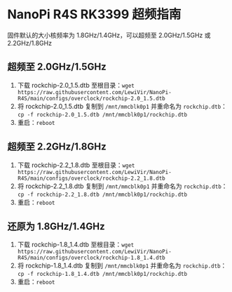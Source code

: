 # NanoPi R4S RK3399 超频指南
固件默认的大小核频率为 1.8GHz/1.4GHz，可以超频至 2.0GHz/1.5GHz 或 2.2GHz/1.8GHz

## 超频至 2.0GHz/1.5GHz
1. 下载 rockchip-2.0_1.5.dtb 至根目录：`wget https://raw.githubusercontent.com/LewiVir/NanoPi-R4S/main/configs/overclock/rockchip-2.0_1.5.dtb`
2. 将 rockchip-2.0_1.5.dtb 复制到 `/mnt/mmcblk0p1` 并重命名为 `rockchip.dtb`：`cp -f rockchip-2.0_1.5.dtb /mnt/mmcblk0p1/rockchip.dtb`
3. 重启：`reboot`

## 超频至 2.2GHz/1.8GHz
1. 下载 rockchip-2.2_1.8.dtb 至根目录：`wget https://raw.githubusercontent.com/LewiVir/NanoPi-R4S/main/configs/overclock/rockchip-2.2_1.8.dtb`
2. 将 rockchip-2.2_1.8.dtb 复制到 `/mnt/mmcblk0p1` 并重命名为 `rockchip.dtb`：`cp -f rockchip-2.2_1.8.dtb /mnt/mmcblk0p1/rockchip.dtb`
3. 重启：`reboot`

## 还原为 1.8GHz/1.4GHz
1. 下载 rockchip-1.8_1.4.dtb 至根目录：`wget https://raw.githubusercontent.com/LewiVir/NanoPi-R4S/main/configs/overclock/rockchip-1.8_1.4.dtb`
2. 将 rockchip-1.8_1.4.dtb 复制到 `/mnt/mmcblk0p1` 并重命名为 `rockchip.dtb`：`cp -f rockchip-1.8_1.4.dtb /mnt/mmcblk0p1/rockchip.dtb`
3. 重启：`reboot`
